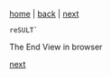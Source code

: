 [home](./page01.md)  | [back](./page04.md) | [next](./page06.md)

```
reSULT`
```

The End View in browser

[next](./page06.md)
